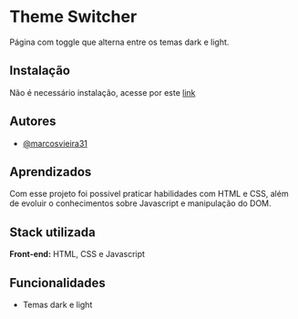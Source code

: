 
# Theme Switcher

Página com toggle que alterna entre os temas dark e light.

## Instalação

Não é necessário instalação, acesse por este [link](https://marcosvieira31.github.io/theme-switcher/)
## Autores

- [@marcosvieira31](https://www.github.com/marcosvieira31)


## Aprendizados

Com esse projeto foi possivel praticar habilidades com HTML e CSS, além de evoluir o conhecimentos sobre Javascript e manipulação do DOM.
## Stack utilizada

**Front-end:** HTML, CSS e Javascript


## Funcionalidades

- Temas dark e light

